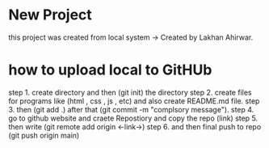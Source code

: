 # New Project 

this project was created from local system
-> Created by Lakhan Ahirwar. 

# how to upload local to GitHUb
step 1. create directory and then (git init) the directory
step 2. create files for programs like (html , css , js , etc) and also create README.md  file.
step 3. then (git add .) after that (git commit -m "complsory message").
step 4. go to github website and craete Repostiory and copy the repo (link)
step 5. then write (git remote add origin <-link->)
step 6. and then final push to repo (git push origin main) 
